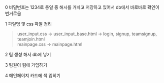 0 비밀번호는 1234로 통일 중 해시를 거치고 저장하고 있어서 db에서 바로바로 확인이 번거로움

1 파일명 및 css 파일 정리
> user_input.css -> user_input_base.html -> login, signup, teamsignup, teamjoin.html<br>
> mainpage.css -> mainpage.html

2 팀 생성 해서 db에 넣기

3 팀원이 팀에 가입하기

4 메인페이지 카드에 색 입히기